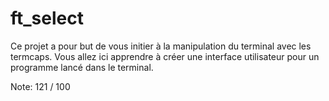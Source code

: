 # ft_select

Ce projet a pour but de vous initier à la manipulation du terminal avec les termcaps.
Vous allez ici apprendre à créer une interface utilisateur pour un programme lancé dans le terminal.

Note: 121 / 100
